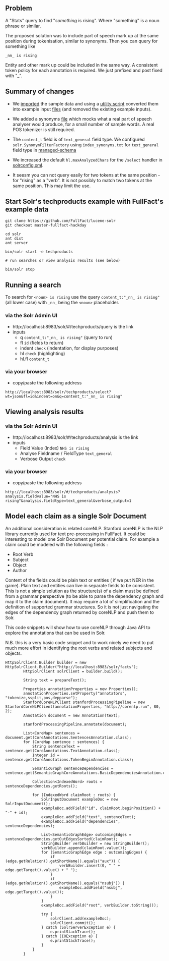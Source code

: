 ## Problem

A "Stats" query to find "*something* is rising".
Where "something" is a noun phrase or similar.

The proposed solution was to include part of speech mark up at the same position during tokenisation, similar to synonyms.
Then you can query for something like
```
_nn_ is rising
```

Entity and other mark up could be included in the same way.
A consistent token policy for each annotation is required. We just prefixed and post fixed with "_".


## Summary of changes

* We [imported](solr/example/exampledocs/fullfact/facthack) the sample data and using a [utility script](solr/example/exampledocs/fullfact/wrap_xml.py) converted them into example input [files](solr/example/exampledocs) (and removed the existing example inputs).


* We added a synonyms [file](solr/server/solr/configsets/sample_techproducts_configs/conf/index_synonyms.txt) which mocks what a real part of speech analyser would produce, for a small number of sample words. A real POS tokenizer is still required.

* The `content_t` field is of `text_general` field type. We configured `solr.SynonymFilterFactory` using `index_synonyms.txt` for `text_general` field type in [managed-schema](solr/server/solr/configsets/sample_techproducts_configs/conf/managed-schema#L451)

* We increased the default `hl.maxAnalyzedChars` for the `/select` handler in [solrconfig.xml](solr/server/solr/configsets/sample_techproducts_configs/conf/solrconfig.xml#L780).

* It seesm you can not query easily for two tokens at the same position - for "rising" as a "verb". It is not possibly to match two tokens at the same position. This may limit the use.

## Start Solr's techproducts example with FullFact's example data

```
git clone https://github.com/FullFact/lucene-solr
git checkout master-fullfact-hackday

cd solr
ant dist
ant server

bin/solr start -e techproducts

# run searches or view analysis results (see below)

bin/solr stop
```

## Running a search

To search for `<noun> is rising` use the query `content_t:"_nn_ is rising"` (all lower case) with `_nn_` being the `<noun>` placeholder.

### via the Solr Admin UI
 * http://localhost:8983/solr/#/techproducts/query is the link
 * inputs
   * q `content_t:"_nn_ is rising"` (query to run)
   * fl `id` (fields to return)
   * indent `check` (indentation, for display purposes)
   * hl `check` (highlighting)
   * hl.fl `content_t`

### via your browser
 * copy/paste the following address
```
http://localhost:8983/solr/techproducts/select?wt=json&fl=id&indent=on&q=content_t:"_nn_ is rising"
```

## Viewing analysis results

### via the Solr Admin UI

 * http://localhost:8983/solr/#/techproducts/analysis is the link
 * inputs
   * Field Value (Index) `NHS is rising`
   * Analyse Fieldname / FieldType `text_general`
   * Verbose Output `check`

### via your browser
 * copy/paste the following address
```
http://localhost:8983/solr/#/techproducts/analysis?analysis.fieldvalue="NHS is rising"&analysis.fieldtype=text_general&verbose_output=1
```

## Model each claim as a single Solr Document
An additional consideration is related coreNLP.
Stanford coreNLP is the NLP library currently used for text pre-processing in FullFact.
It could be interesting to model one Solr Document per potential claim.
For example a claim could be modeled with the following fields :
* Root Verb
* Subject
* Object
* Author
            
Content of the fields could be plain text or entities ( if we put NER in the game).
Plain text and entities can live in separate fields to be consistent.
This is not a simple solution as the structure(s) of a claim must be defined from a grammar perspective 
(to be able to parse the dependency graph and map it to the claim document).
It may require a lot of simplification and the definition of supported grammar structures.
So it is not just navigating the edges of the dependency graph returned by coreNLP and push them to Solr.

This code snippets will show how to use coreNLP through Java API to explore the annotations that can be used in Solr.
            
N.B. this is a very basic code snippet and to work nicely we need to put much more effort in identifying the root verbs
and related subjects and objects.
```
HttpSolrClient.Builder builder = new HttpSolrClient.Builder("http://localhost:8983/solr/facts");
        HttpSolrClient solrClient = builder.build();

        String text = prepareText();

        Properties annotationProperties = new Properties();
        annotationProperties.setProperty("annotators", "tokenize,ssplit,pos,depparse");
        StanfordCoreNLPClient stanfordProcessingPipeline = new StanfordCoreNLPClient(annotationProperties, "http://corenlp.run", 80, 2);
        Annotation document = new Annotation(text);

        stanfordProcessingPipeline.annotate(document);

        List<CoreMap> sentences = document.get(CoreAnnotations.SentencesAnnotation.class);
        for (CoreMap sentence : sentences) {
            String sentenceText = sentence.get(CoreAnnotations.TextAnnotation.class);
            Integer id = sentence.get(CoreAnnotations.TokenBeginAnnotation.class);

            SemanticGraph sentenceDependencies = sentence.get(SemanticGraphCoreAnnotations.BasicDependenciesAnnotation.class);

            Collection<IndexedWord> roots = sentenceDependencies.getRoots();
            
            for (IndexedWord claimRoot : roots) {
                SolrInputDocument exampleDoc = new SolrInputDocument();
                exampleDoc.addField("id", claimRoot.beginPosition() + "-" + id);
                exampleDoc.addField("text", sentenceText);
                exampleDoc.addField("dependencies", sentenceDependencies);

                List<SemanticGraphEdge> outcomingEdges = sentenceDependencies.getOutEdgesSorted(claimRoot);
                StringBuilder verbBuilder = new StringBuilder();
                verbBuilder.append(claimRoot.value());
                for (SemanticGraphEdge edge : outcomingEdges) {
                    if (edge.getRelation().getShortName().equals("aux")) {
                        verbBuilder.insert(0, " " + edge.getTarget().value() + " ");
                    }
                    if (edge.getRelation().getShortName().equals("nsubj")) {
                        exampleDoc.addField("nsubj", edge.getTarget().value());
                    }
                }
                exampleDoc.addField("root", verbBuilder.toString());

                try {
                    solrClient.add(exampleDoc);
                    solrClient.commit();
                } catch (SolrServerException e) {
                    e.printStackTrace();
                } catch (IOException e) {
                    e.printStackTrace();
                }
            }
        }
```
